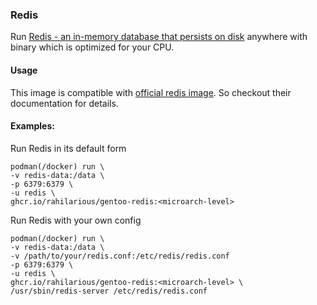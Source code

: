 ### Redis

Run [Redis - an in-memory database that persists on disk](https://redis.io) anywhere with binary which is optimized for your CPU.

#### Usage

This image is compatible with [official redis image](https://hub.docker.com/_/redis). So checkout their documentation for details.

#### Examples:

Run Redis in its default form
```
podman(/docker) run \
-v redis-data:/data \
-p 6379:6379 \
-u redis \
ghcr.io/rahilarious/gentoo-redis:<microarch-level>
```
Run Redis with your own config
```
podman(/docker) run \
-v redis-data:/data \
-v /path/to/your/redis.conf:/etc/redis/redis.conf
-p 6379:6379 \
-u redis \
ghcr.io/rahilarious/gentoo-redis:<microarch-level> \
/usr/sbin/redis-server /etc/redis/redis.conf
```
